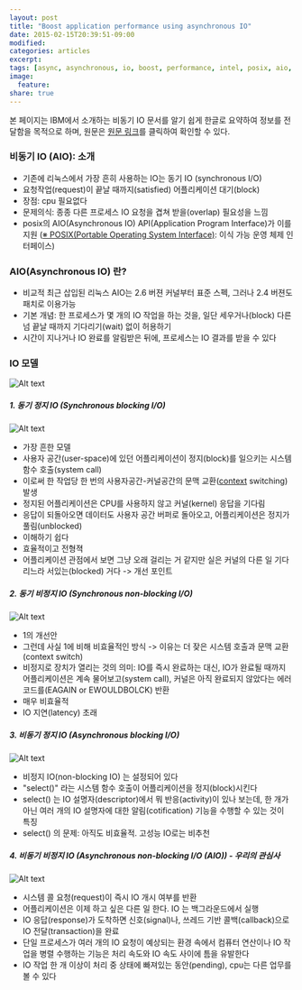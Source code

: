 ```yaml
---
layout: post
title: "Boost application performance using asynchronous IO"
date: 2015-02-15T20:39:51-09:00
modified:
categories: articles
excerpt:
tags: [async, asynchronous, io, boost, performance, intel, posix, aio, api, ibm]
image:
  feature:
share: true
---
```


본 페이지는 IBM에서 소개하는 비동기 IO 문서를 알기 쉽게 한글로 요약하여 정보를 전달함을 목적으로 하며, 원문은 [원문 링크](http://www.ibm.com/developerworks/library/l-async/)를 클릭하여 확인할 수 있다.

### 비동기 IO (AIO): 소개

- 기존에 리눅스에서 가장 흔히 사용하는 IO는 동기 IO (synchronous I/O)
- 요청작업(request)이 끝날 때까지(satisfied) 어플리케이션 대기(block)
- 장점: cpu 필요없다
- 문제의식: 종종 다른 프로세스 IO 요청을 겹쳐 받을(overlap) 필요성을 느낌
- posix의 AIO(Asynchronous IO) API(Application Program Interface)가 이를 지원 ([※ POSIX(Portable Operating System Interface)](http://ko.wikipedia.org/wiki/POSIX): 이식 가능 운영 체제 인터페이스)
  
  
### AIO(Asynchronous IO) 란?

- 비교적 최근 삽입된 리눅스 AIO는 2.6 버젼 커널부터 표준 스펙, 그러나 2.4 버젼도 패치로 이용가능
- 기본 개념: 한 프로세스가 몇 개의 IO 작업을 하는 것을, 일단 세우거나(block) 다른 넘 끝날 때까지 기다리기(wait) 없이 허용하기
- 시간이 지나거나 IO 완료를 알림받은 뒤에, 프로세스는 IO 결과를 받을 수 있다
  

### IO 모델

![Alt text](http://www.ibm.com/developerworks/library/l-async/figure1.gif "그림 1. 리눅스 IO 모델 간략 구조")

##### 1. 동기 정지 IO (Synchronous blocking I/O)
![Alt text](http://www.ibm.com/developerworks/library/l-async/figure2.gif "그림 2. 동기 정지 IO 모델의 전형적인 흐름도")

- 가장 흔한 모델
- 사용자 공간(user-space)에 있던 어플리케이션이 정지(block)를 일으키는 시스템 함수 호출(system call)
- 이로써 한 작업당 한 번의 사용자공간-커널공간의 문맥 교환([context](http://en.wikipedia.org/wiki/Context_(computing)) switching) 발생
- 정지된 어플리케이션은 CPU를 사용하지 않고 커널(kernel) 응답을 기다림
- 응답이 되돌아오면 데이터도 사용자 공간 버퍼로 돌아오고, 어플리케이션은 정지가 풀림(unblocked)
- 이해하기 쉽다
- 효율적이고 전형젹
- 어플리케이션 관점에서 보면 그냥 오래 걸리는 거 같지만 실은 커널의 다른 일 기다리느라 서있는(blocked) 거다 -> 개선 포인트

##### 2. 동기 비정지 IO (Synchronous non-blocking I/O)
![Alt text](http://www.ibm.com/developerworks/library/l-async/figure3.gif "그림 3. 동기 비정지 IO 모델의 전형적인 흐름도")

- 1의 개선안
- 그런데 사실 1에 비해 비효율적인 방식 -> 이유는 더 잦은 시스템 호출과 문맥 교환(context switch)
- 비정지로 장치가 열리는 것의 의미: IO를 즉시 완료하는 대신, IO가 완료될 때까지 어플리케이션은 계속 물어보고(system call), 커널은 아직 완료되지 않았다는 에러 코드를(EAGAIN or EWOULDBOLCK) 반환
- 매우 비효율적
- IO 지연(latency) 초래

##### 3. 비동기 정지 IO (Asynchronous blocking I/O)
![Alt text](http://www.ibm.com/developerworks/library/l-async/figure4.gif "그림 4. 비동기 정지 IO 모델의 전형적인 흐름도")

- 비정지 IO(non-blocking IO) 는 설정되어 있다
- "select()" 라는 시스템 함수 호출이 어플리케이션을 정지(block)시킨다
- select() 는 IO 설명자(descriptor)에서 뭐 반응(activity)이 있나 보는데, 한 개가 아닌 여러 개의 IO 설명자에 대한 알림(cotification) 기능을 수행할 수 있는 것이 특징
- select() 의 문제: 아직도 비효율적. 고성능 IO로는 비추천

##### 4. 비동기 비정지 IO (Asynchronous non-blocking I/O (AIO)) - 우리의 관심사
![Alt text](http://www.ibm.com/developerworks/library/l-async/figure5.gif "그림 5. 비동기 정지 IO 모델의 전형적인 흐름도")

- 시스템 콜 요청(request)이 즉시 IO 개시 여부를 반환
- 어플리케이션은 이제 하고 싶은 다른 일 한다. IO 는 백그라운드에서 실행
- IO 응답(response)가 도착하면 신호(signal)나, 쓰레드 기반 콜백(callback)으로 IO 전달(transaction)을 완료
- 단일 프로세스가 여러 개의 IO 요청이 예상되는 환경 속에서 컴퓨터 연산이나 IO 작업을 병렬 수행하는 기능은 처리 속도와 IO 속도 사이에 틈을 유발한다
- IO 작업 한 개 이상이 처리 중 상태에 빠져있는 동안(pending), cpu는 다른 업무를 볼 수 있다